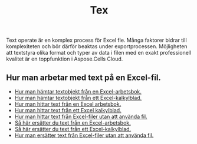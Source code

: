 ﻿---
title: Tex
second_title: Aspose.Cells Cloud Documen
type: docs
url: /sv/text/
aliases: [/working-with-text/]
keywords: Get, find, and replace text from Microsoft Excel (XLS, XLSX, XLSM, XLSB) and Open Document Spreadsheet (ODS) files
description: Aspose.Cells Cloud REST API stöd för att hämta, hitta och ersätta text från Excel-filer. SDK stöder olika utvecklingsspråk. De inkluderar Android, C#, Go, Java, NodeJS, Perl, PHP, Python, Ruby och swift
weight: 34
---
Text operate är en komplex process för Excel fie. Många faktorer bidrar till komplexiteten och bör därför beaktas under exportprocessen. Möjligheten att textstyra olika format och typer av data i filen med en exakt professionell kvalitet är en toppfunktion i Aspose.Cells Cloud.

## Hur man arbetar med text på en Excel-fil.

- [Hur man hämtar textobjekt från en Excel-arbetsbok.](/cells/sv/workbook/get-text-items/)
- [Hur man hämtar textobjekt från ett Excel-kalkylblad.](/cells/sv/worksheets/get-text-items/)
- [Hur man hittar text från en Excel arbetsbok.](/cells/sv/workbook/find-text/)
- [Hur man hittar text från ett Excel kalkylblad.](/cells/sv/worksheets/find-text/)
- [Hur man hittar text från Excel-filer utan att använda fil.](/cells/sv/search/)
- [Så här ersätter du text från en Excel-arbetsbok.](/cells/sv/workbook/replace-text/)
- [Så här ersätter du text från ett Excel-kalkylblad.](/cells/sv/worksheets/replace-text/)
- [Hur man ersätter text från Excel-filer utan att använda fil.](/cells/sv/replace/)
